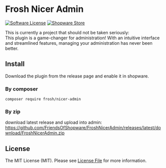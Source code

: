 # Frosh Nicer Admin

[![Software License](https://img.shields.io/badge/license-MIT-brightgreen.svg?style=flat-square)](LICENSE.md) [![Shopware Store](https://img.shields.io/badge/shopware-store-blue.svg?style=flat-square)](https://store.shopware.com/en/frosh23172562523f/make-administration-nice-again.html)

This is currently a project that should not be taken seriously:  
This plugin is a game-changer for administration! With an intuitive interface and streamlined features, managing your administration has never been better.

## Install

Download the plugin from the release page and enable it in shopware.

### By composer

`composer require frosh/nicer-admin`

### By zip

download latest release and upload into admin:
https://github.com/FriendsOfShopware/FroshNicerAdmin/releases/latest/download/FroshNicerAdmin.zip

## License

The MIT License (MIT). Please see [License File](LICENSE) for more information.
